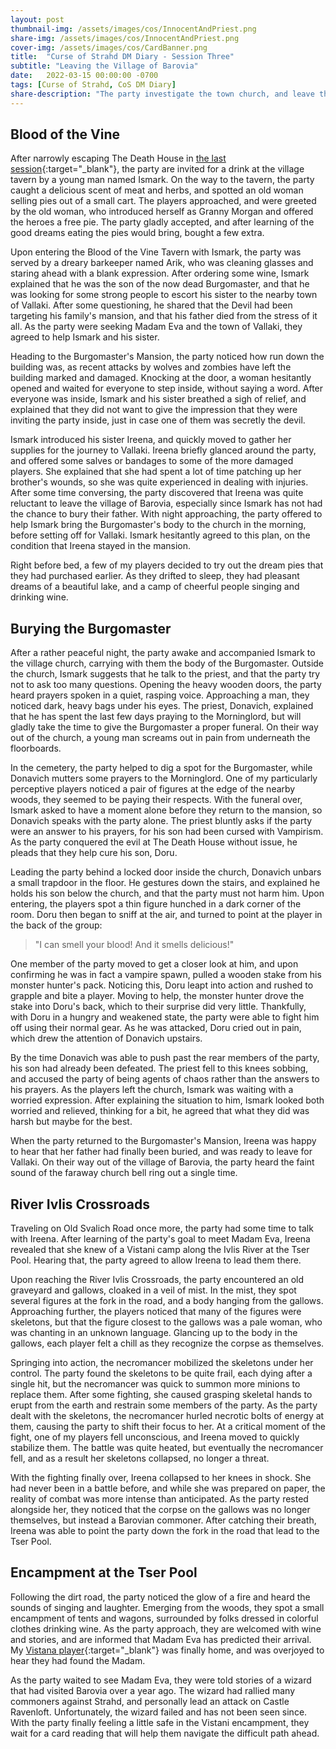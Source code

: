 ```yaml
---
layout: post
thumbnail-img: /assets/images/cos/InnocentAndPriest.png
share-img: /assets/images/cos/InnocentAndPriest.png
cover-img: /assets/images/cos/CardBanner.png
title:  "Curse of Strahd DM Diary - Session Three"
subtitle: "Leaving the Village of Barovia"
date:   2022-03-15 00:00:00 -0700
tags: [Curse of Strahd, CoS DM Diary]
share-description: "The party investigate the town church, and leave the village of Barovia with Ireena."
---
```


## Blood of the Vine
After narrowly escaping The Death House in [the last session](https://yetanothertyler.com/2022-03-10-cos-diary-session-2/){:target="_blank"}, the party are invited for a drink at the village tavern by a young man named Ismark. On the way to the tavern, the party caught a delicious scent of meat and herbs, and spotted an old woman selling pies out of a small cart. The players approached, and were greeted by the old woman, who introduced herself as Granny Morgan and offered the heroes a free pie. The party gladly accepted, and after learning of the good dreams eating the pies would bring, bought a few extra.

Upon entering the Blood of the Vine Tavern with Ismark, the party was served by a dreary barkeeper named Arik, who was cleaning glasses and staring ahead with a blank expression. After ordering some wine, Ismark explained that he was the son of the now dead Burgomaster, and that he was looking for some strong people to escort his sister to the nearby town of Vallaki. After some questioning, he shared that the Devil had been targeting his family's mansion, and that his father died from the stress of it all. As the party were seeking Madam Eva and the town of Vallaki, they agreed to help Ismark and his sister.

Heading to the Burgomaster's Mansion, the party noticed how run down the building was, as recent attacks by wolves and zombies have left the building marked and damaged. Knocking at the door, a woman hesitantly opened and waited for everyone to step inside, without saying a word. After everyone was inside, Ismark and his sister breathed a sigh of relief, and explained that they did not want to give the impression that they were inviting the party inside, just in case one of them was secretly the devil.

Ismark introduced his sister Ireena, and quickly moved to gather her supplies for the journey to Vallaki. Ireena briefly glanced around the party, and offered some salves or bandages to some of the more damaged players. She explained that she had spent a lot of time patching up her brother's wounds, so she was quite experienced in dealing with injuries. After some time conversing, the party discovered that Ireena was quite reluctant to leave the village of Barovia, especially since Ismark has not had the chance to bury their father. With night approaching, the party offered to help Ismark bring the Burgomaster's body to the church in the morning, before setting off for Vallaki. Ismark hesitantly agreed to this plan, on the condition that Ireena stayed in the mansion.

Right before bed, a few of my players decided to try out the dream pies that they had purchased earlier. As they drifted to sleep, they had pleasant dreams of a beautiful lake, and a camp of cheerful people singing and drinking wine.

## Burying the Burgomaster

After a rather peaceful night, the party awake and accompanied Ismark to the village church, carrying with them the body of the Burgomaster. Outside the church, Ismark suggests that he talk to the priest, and that the party try not to ask too many questions. Opening the heavy wooden doors, the party heard prayers spoken in a quiet, rasping voice. Approaching a man, they noticed dark, heavy bags under his eyes. The priest, Donavich, explained that he has spent the last few days praying to the Morninglord, but will gladly take the time to give the Burgomaster a proper funeral. On their way out of the church, a young man screams out in pain from underneath the floorboards.

In the cemetery, the party helped to dig a spot for the Burgomaster, while Donavich mutters some prayers to the Morninglord. One of my particularly perceptive players noticed a pair of figures at the edge of the nearby woods, they seemed to be paying their respects. With the funeral over, Ismark asked to have a moment alone before they return to the mansion, so Donavich speaks with the party alone. The priest bluntly asks if the party were an answer to his prayers, for his son had been cursed with Vampirism. As the party conquered the evil at The Death House without issue, he pleads that they help cure his son, Doru.

Leading the party behind a locked door inside the church, Donavich unbars a small trapdoor in the floor. He gestures down the stairs, and explained he holds his son below the church, and that the party must not harm him. Upon entering, the players spot a thin figure hunched in a dark corner of the room. Doru then began to sniff at the air, and turned to point at the player in the back of the group:

> "I can smell your blood! And it smells delicious!"

One member of the party moved to get a closer look at him, and upon confirming he was in fact a vampire spawn, pulled a wooden stake from his monster hunter's pack. Noticing this, Doru leapt into action and rushed to grapple and bite a player. Moving to help, the monster hunter drove the stake into Doru's back, which to their surprise did very little. Thankfully, with Doru in a hungry and weakened state, the party were able to fight him off using their normal gear. As he was attacked, Doru cried out in pain, which drew the attention of Donavich upstairs.

By the time Donavich was able to push past the rear members of the party, his son had already been defeated. The priest fell to this knees sobbing, and accused the party of being agents of chaos rather than the answers to his prayers. As the players left the church, Ismark was waiting with a worried expression. After explaining the situation to him, Ismark looked both worried and relieved, thinking for a bit, he agreed that what they did was harsh but maybe for the best.

When the party returned to the Burgomaster's Mansion, Ireena was happy to hear that her father had finally been buried, and was ready to leave for Vallaki. On their way out of the village of Barovia, the party heard the faint sound of the faraway church bell ring out a single time.

## River Ivlis Crossroads

Traveling on Old Svalich Road once more, the party had some time to talk with Ireena. After learning of the party's goal to meet Madam Eva, Ireena revealed that she knew of a Vistani camp along the Ivlis River at the Tser Pool. Hearing that, the party agreed to allow Ireena to lead them there.

Upon reaching the River Ivlis Crossroads, the party encountered an old graveyard and gallows, cloaked in a veil of mist. In the mist, they spot several figures at the fork in the road, and a body hanging from the gallows. Approaching further, the players noticed that many of the figures were skeletons, but that the figure closest to the gallows was a pale woman, who was chanting in an unknown language. Glancing up to the body in the gallows, each player felt a chill as they recognize the corpse as themselves.

Springing into action, the necromancer mobilized the skeletons under her control. The party found the skeletons to be quite frail, each dying after a single hit, but the necromancer was quick to summon more minions to replace them. After some fighting, she caused grasping skeletal hands to erupt from the earth and restrain some members of the party. As the party dealt with the skeletons, the necromancer hurled necrotic bolts of energy at them, causing the party to shift their focus to her. At a critical moment of the fight, one of my players fell unconscious, and Ireena moved to quickly stabilize them. The battle was quite heated, but eventually the necromancer fell, and as a result her skeletons collapsed, no longer a threat.

With the fighting finally over, Ireena collapsed to her knees in shock. She had never been in a battle before, and while she was prepared on paper, the reality of combat was more intense than anticipated. As the party rested alongside her, they noticed that the corpse on the gallows was no longer themselves, but instead a Barovian commoner. After catching their breath, Ireena was able to point the party down the fork in the road that lead to the Tser Pool.

## Encampment at the Tser Pool

Following the dirt road, the party noticed the glow of a fire and heard the sounds of singing and laughter. Emerging from the woods, they spot a small encampment of tents and wagons, surrounded by folks dressed in colorful clothes drinking wine. As the party approach, they are welcomed with wine and stories, and are informed that Madam Eva has predicted their arrival. My [Vistana player](https://yetanothertyler.com/2022-02-21-creating-a-vistana-pc/){:target="_blank"} was finally home, and was overjoyed to hear they had found the Madam.

As the party waited to see Madam Eva, they were told stories of a wizard that had visited Barovia over a year ago. The wizard had rallied many commoners against Strahd, and personally lead an attack on Castle Ravenloft. Unfortunately, the wizard failed and has not been seen since. With the party finally feeling a little safe in the Vistani encampment, they wait for a card reading that will help them navigate the difficult path ahead.